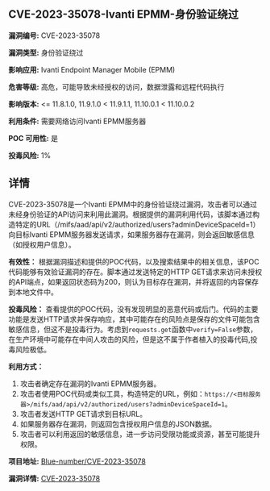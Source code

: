 ## CVE-2023-35078-Ivanti EPMM-身份验证绕过

**漏洞编号:** CVE-2023-35078

**漏洞类型:** 身份验证绕过

**影响应用:** Ivanti Endpoint Manager Mobile (EPMM)

**危害等级:** 高危，可能导致未经授权的访问，数据泄露和远程代码执行

**影响版本:** <= 11.8.1.0, 11.9.1.0 < 11.9.1.1, 11.10.0.1 < 11.10.0.2

**利用条件:** 需要网络访问Ivanti EPMM服务器

**POC 可用性:** 是

**投毒风险:** 1%

## 详情

CVE-2023-35078是一个Ivanti EPMM中的身份验证绕过漏洞，攻击者可以通过未经身份验证的API访问来利用此漏洞。根据提供的漏洞利用代码，该脚本通过构造特定的URL（/mifs/aad/api/v2/authorized/users?adminDeviceSpaceId=1）向目标Ivanti EPMM服务器发送请求，如果服务器存在漏洞，则会返回敏感信息（如授权用户信息）。

**有效性：**
根据漏洞描述和提供的POC代码，以及搜索结果中的相关信息，该POC代码能够有效验证漏洞的存在。脚本通过发送特定的HTTP GET请求来访问未授权的API端点，如果返回状态码为200，则认为目标存在漏洞，并将返回的内容保存到本地文件中。

**投毒风险：**
查看提供的POC代码，没有发现明显的恶意代码或后门。代码的主要功能是发送HTTP请求并保存响应，其中可能存在的风险点是保存的文件可能包含敏感信息，但这不是投毒行为。考虑到`requests.get`函数中`verify=False`参数，在生产环境中可能存在中间人攻击的风险，但是这不属于作者植入的投毒代码,投毒风险极低。

**利用方式：**
1.  攻击者确定存在漏洞的Ivanti EPMM服务器。
2.  攻击者使用POC代码或类似工具，构造特定的URL，例如：`https://<目标服务器>/mifs/aad/api/v2/authorized/users?adminDeviceSpaceId=1`。
3.  攻击者发送HTTP GET请求到目标URL。
4.  如果服务器存在漏洞，则返回包含授权用户信息的JSON数据。
5.  攻击者可以利用返回的敏感信息，进一步访问受限功能或资源，甚至可能提升权限。


**项目地址:** [Blue-number/CVE-2023-35078](https://github.com/Blue-number/CVE-2023-35078)

**漏洞详情:** [CVE-2023-35078](https://nvd.nist.gov/vuln/detail/CVE-2023-35078)